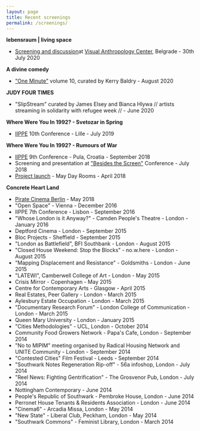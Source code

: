 ```yaml
---
layout: page
title: Recent screenings
permalink: /screenings/
---
```


**lebensraum | living space**  
- [Screening and discussion](https://www.facebook.com/events/3367177669984542/)at [Visual Anthropology Center](https://visualanthropologycenter.com/), Belgrade - 30th July 2020

**A divine comedy**
- ["One Minute"](http://oneminuteartistfilms.blogspot.com/2020/07/one-minute-volume-ten.html) volume 10, curated by Kerry Baldry - August 2020  

**JUDY FOUR TIMES**   
- "SlipStream" curated by James Elsey and Bianca Hlywa // artists streaming in solidarity with refugee week //  - June 2020  

**Where Were You In 1992? - Svetozar in Spring**  
- [IIPPE](http://iippe.org/) 10th Conference - Lille - July 2019  

**Where Were You In 1992? - Rumours of War**  
- [IIPPE](http://iippe.org/) 9th Conference - Pula, Croatia - September 2018  
- Screening and presentation at ["Besides the Screen"](http://besidesthescreen.com/) Conference - July 2018  
- [Project launch](https://maydayrooms.org/event/where-were-you-in-1992/) - May Day Rooms - April 2018  

**Concrete Heart Land**  
- [Pirate Cinema Berlin](https://piratecinema.org/screenings) - May 2018  
- "Open Space" - Vienna - December 2016   
- IIPPE 7th Conference - Lisbon - September 2016  
- "Whose London is it Anyway?" - Camden People's Theatre - London - January 2016  
- Deptford Cinema - London - September 2015  
- Bloc Projects - Sheffield - September 2015  
- "London as Battlefield", BFI Southbank - London - August 2015  
- "Closed House Weekend: Stop the Blocks" - no.w.here - London - August 2015   
- "Mapping Displacement and Resistance" - Goldsmiths - London - June 2015  
- "LATEWI", Camberwell College of Art - London - May 2015  
- Crisis Mirror - Copenhagen - May 2015  
- Centre for Contemporary Arts - Glasgow - April 2015  
- Real Estates, Peer Gallery - London - March 2015  
- Aylesbury Estate Occupation - London - March 2015  
- "Documentary Research Forum" - London College of Communication - London - March 2015  
- Queen Mary University - London - January 2015  
- "Cities Methodologies" - UCL, London - October 2014  
- Community Food Growers Network - Papa's Cafe, London - September 2014  
- "No to MIPIM" meeting organised by Radical Housing Network and UNITE Community - London - September 2014  
- "Contested Cities" Film Festival - Leeds - September 2014  
- "Southwark Notes Regeneration Rip-off" - 56a infoshop, London - July 2014  
- "Reel News: Fighting Gentrification" - The Grosvenor Pub, London - July 2014  
- Nottingham Contemporary - June 2014  
- People's Republic of Southwark - Pembroke House, London - June 2014  
- Perronet House Tenants & Residents Association - London - June 2014  
- "Cinema6" - Arcadia Missa, London - May 2014  
- "New State" - Liberal Club, Peckham, London - May 2014  
- "Southwark Commons" - Feminist Library, London - March 2014  
